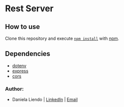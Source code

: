 # Rest Server

## How to use

Clone this repository and execute [`npm install`](https://docs.npmjs.com/cli/v6/commands/npm-install) with [npm](https://docs.npmjs.com/cli/init).

## Dependencies
- [dotenv](https://github.com/motdotla/dotenv#readme)
- [express](http://expressjs.com/)
- [cors](https://github.com/expressjs/cors#readme)

### Author:
- Daniela Liendo | [LinkedIn](https://www.linkedin.com/in/daniela-liendo-026289189/) | [Email](mailto:danielaliendo@gmail.com)
